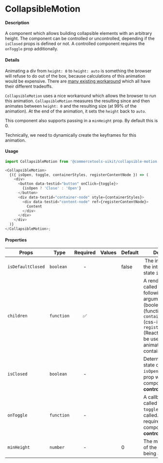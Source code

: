 # CollapsibleMotion

#### Description

A component which allows building collapsible elements with an arbitrary height. The component can be controlled or uncontrolled, depending if the `isClosed` props is defined or not. A controlled component requires the `onToggle` prop additionally.

#### Details

Animating a div from `height: 0` to `height: auto` is something the browser will refuse to do out of the box, because calculations of this animation would be expensive.
There are [many existing workaround](https://css-tricks.com/using-css-transitions-auto-dimensions/) which all have their different tradeoffs.

`CollapsibleMotion` uses a nice workaround which allows the browser to run this animation. `CollapsibleMotion` measures the resulting since and then animates between `height: 0` and the resulting size (at 99% of the animation). At the end of the animation, it sets the `height` back to `auto`.

This component also supports passing in a `minHeight` prop. By default this is 0.

Technically, we need to dynamically create the keyframes for this animation.

#### Usage

```js
import CollapsibleMotion from '@commercetools-uikit/collapsible-motion';

<CollapsibleMotion>
  {({ isOpen, toggle, containerStyles, registerContentNode }) => (
    <div>
      <button data-testid="button" onClick={toggle}>
        {isOpen ? 'Close' : 'Open'}
      </button>
      <div data-testid="container-node" style={containerStyles}>
        <div data-testid="content-node" ref={registerContentNode}>
          Content
        </div>
      </div>
    </div>
  )}
</CollapsibleMotion>;
```

#### Properties

| Props             | Type       | Required | Values | Default | Description                                                                                                                                                                                                                |
| ----------------- | ---------- | :------: | ------ | ------- | -------------------------------------------------------------------------------------------------------------------------------------------------------------------------------------------------------------------------- |
| `isDefaultClosed` | `boolean`  |    -     |        | false   |  The initial value to the internal toggle state `isOpen`.                                                                                                                                                                  |
| `children`        | `function` |    ✅    |        |         | A render function, called with the following named arguments: `isOpen` (boolean), `toggle` (function), `containerStyles` (css-in-js object), `registerContentNode` (React reference to be used on the animated container). |
| `isClosed`        | `boolean`  |    -     |        |         | Determines the state of the toggle `isOpen`. Setting this prop will make the component **controlled**.                                                                                                                     |
| `onToggle`        | `function` |    -     |        |         | A callback function called when the `toggle` function is called. This prop is required when the component is **controlled**.                                                                                               |
| `minHeight`       | `number`   |    -     |        | 0       | The minimal height of the container being animated.                                                                                                                                                                        |
